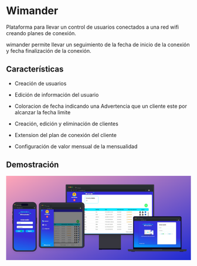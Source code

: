 # Wimander

Plataforma para llevar un control de usuarios conectados a una red wifi creando planes de conexión.

wimander permite llevar un seguimiento de la fecha de inicio de la conexión y fecha finalización de la conexión.

## Características

- Creación de usuarios

- Edición de información del usuario

- Coloracion de fecha indicando una Advertencia que un cliente este por alcanzar la fecha limite

- Creación, edición y eliminación de clientes

- Extension del plan de conexión del cliente

- Configuración de valor mensual de la mensualidad

## Demostración

![Mockup!](./assets/mockup.png "Mockup")